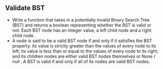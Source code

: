 ## Validate BST

- Write a function that takes in a potentially invalid Binary Search Tree (BST) and returns a boolean representing whether the BST is valid or not. Each BST node has an integer value, a left child node and a right child node.
- A node is said to be a valid BST node if and only if it satisfies the BST property: its value is strictly greater than the values of every node to its left; its value is less than or equal to the values of every node to its right; and its children nodes are either valid BST nodes themselves or None / null . A BST is valid if and only if all of its nodes are valid BST nodes.